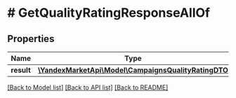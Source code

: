 # # GetQualityRatingResponseAllOf

## Properties

Name | Type | Description | Notes
------------ | ------------- | ------------- | -------------
**result** | [**\YandexMarketApi\Model\CampaignsQualityRatingDTO**](CampaignsQualityRatingDTO.md) |  | [optional]

[[Back to Model list]](../../README.md#models) [[Back to API list]](../../README.md#endpoints) [[Back to README]](../../README.md)
